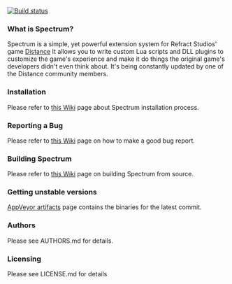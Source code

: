 [![Build status](https://ci.appveyor.com/api/projects/status/5uvu1nmf3js0po7j?svg=true)](https://ci.appveyor.com/project/Ciastex/spectrum)  

### What is Spectrum?
Spectrum is a simple, yet powerful extension system for Refract Studios' game 
[Distance](http://survivethedistance.com/)
It allows you to write custom Lua scripts and DLL plugins to customize the
game's experience and make it do things the original game's developers didn't 
even think about. It's being constantly updated by one of the Distance community
members.

### Installation
Please refer to [this Wiki](https://github.com/Ciastex/Spectrum/wiki/Installing-Spectrum) page about Spectrum installation process.

### Reporting a Bug
Please refer to [this Wiki](https://github.com/Ciastex/Spectrum/wiki/Reporting-a-bug) page on how to make a good bug report.

### Building Spectrum
Please refer to [this Wiki](https://github.com/Ciastex/Spectrum/wiki/Building-Spectrum-from-source) page on building Spectrum from source.

### Getting unstable versions
[AppVeyor artifacts](https://ci.appveyor.com/project/Ciastex/spectrum/build/artifacts) page contains the binaries for the latest commit.

### Authors
Please see AUTHORS.md for details.

### Licensing
Please see LICENSE.md for details
